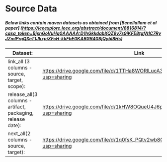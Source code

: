 # Source Data

##### Below links contain maven datasets as obtained from [Benellallam et al paper] (https://ieeexplore.ieee.org/abstract/document/8816814/?casa_token=BjsnGoVuHq0AAAAA:D1hGkkdabXQZ9v7s9iKFE8tgfA1C7RyJZmlPrqQXeT1JkxpjXFcH-kkFbE0KABGR40SjQybI8Hs)


| Dataset:    | Link|
| -------- | ------- |
| link_all (3 columns - source, target, scope):    |https://drive.google.com/file/d/1TTHa8WORlLucA3YXY87FknoOMpPDS4Vt/view?usp=sharing
| release_all(3 columns - artifact, packaging, release date): |https://drive.google.com/file/d/1kHW8OQueU4J6pW7jFgBQilERBYZTyhZX/view?usp=sharing   |
| next_all(2 columns - source, target): |https://drive.google.com/file/d/1q0fsK_PQtv2wb8CA00gTy8BuJiyiX3mT/view?usp=sharing |



